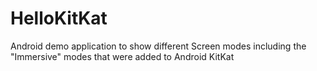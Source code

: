 HelloKitKat
===========

Android demo application to show different Screen modes including the "Immersive" modes that were added to Android KitKat
